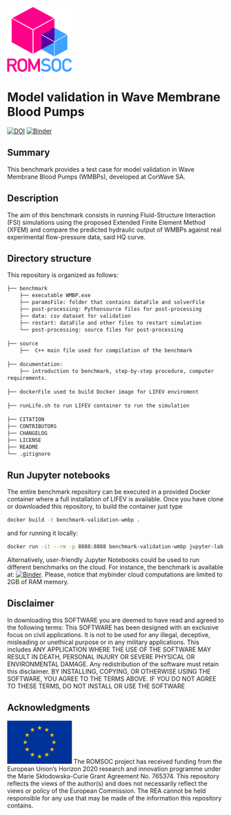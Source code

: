 <img src="images/romsoclogo-logo.png" alt="ROMSOC logo"  width="150"/>

# Model validation in Wave Membrane Blood Pumps 
[![DOI](https://zenodo.org/badge/DOI/10.5281/zenodo.5171806.svg)](https://doi.org/10.5281/zenodo.5171806) [![Binder](https://mybinder.org/badge_logo.svg)](https://mybinder.org/v2/gh/ROMSOC/benchmark-validation-wmbp/HEAD?labpath=Benchmark.ipynb)

## Summary
This benchmark provides a test case for model validation in Wave Membrane Blood Pumps (WMBPs), developed at CorWave SA.

## Description
The aim of this benchmark consists in running Fluid-Structure Interaction (FSI) simulations using the proposed Extended Finite Element Method (XFEM) and compare the predicted hydraulic output of WMBPs against real experimental flow-pressure data, said HQ curve.

## Directory structure
This repository is organized as follows:
```
├── benchmark
    ├── executable WMBP.exe
    ├── paramsFile: folder that contains dataFile and solverFile 
    ├── post-processing: Pythonsource files for post-processing
    ├── data: csv dataset for validation
    ├── restart: dataFile and other files to restart simulation
    └── post-processing: source files for post-processing  

├── source
    ├──  C++ main file used for compilation of the benchmark

├── documentation: 
    ├── introduction to benchmark, step-by-step procedure, computer requirements.

├── dockerFile used to build Docker image for LIFEV enviroment

├── runLife.sh to run LIFEV container to run the simulation 

├── CITATION
├── CONTRIBUTORS
├── CHANGELOG
├── LICENSE
├── README
└── .gitignore
```

## Run Jupyter notebooks
The entire benchmark repository can be executed in a provided Docker container where a full installation of LIFEV is available. Once you have clone or downloaded this repository, to build the container just type
```bash
docker build -t benchmark-validation-wmbp . 
```
and for running it locally:
```bash
docker run -it --rm -p 8888:8888 benchmark-validation-wmbp jupyter-lab --ip=0.0.0.0 --port=8888 --allow-root
```

Alternatively, user-friendly Jupyter Notebooks could be used to run different benchmarks on the cloud. For instance, the benchmark is available at:
[![Binder](https://mybinder.org/badge_logo.svg)](https://mybinder.org/v2/gh/ROMSOC/benchmark-validation-wmbp/HEAD?labpath=Benchmark.ipynb). Please, notice that mybinder cloud computations are limited to 2GB of RAM memory.

## Disclaimer
In downloading this SOFTWARE you are deemed to have read and agreed to the following terms:
This SOFTWARE has been designed with an exclusive focus on civil applications. It is not to be used
for any illegal, deceptive, misleading or unethical purpose or in any military applications. This includes ANY APPLICATION WHERE THE USE OF THE SOFTWARE MAY RESULT IN DEATH,
PERSONAL INJURY OR SEVERE PHYSICAL OR ENVIRONMENTAL DAMAGE. Any redistribution of the software must retain this disclaimer. BY INSTALLING, COPYING, OR OTHERWISE
USING THE SOFTWARE, YOU AGREE TO THE TERMS ABOVE. IF YOU DO NOT AGREE TO
THESE TERMS, DO NOT INSTALL OR USE THE SOFTWARE

## Acknowledgments
<img src="images/EU_Flag.png" alt="EU Flag"  width="150" height="100" />
The ROMSOC project has received funding from the European Union’s Horizon 2020 research and innovation programme under the Marie Skłodowska-Curie Grant Agreement No. 765374.
This repository reflects the views of the author(s) and does not necessarily reflect the views or policy of the European Commission. The REA cannot be held responsible for any use that may be made of the information this repository contains.
